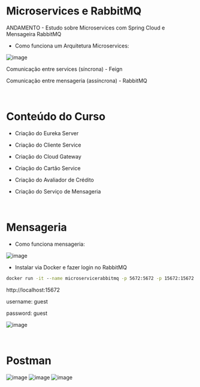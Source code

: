 # Microservices e RabbitMQ
ANDAMENTO - Estudo sobre Microservices com Spring Cloud e Mensageira RabbitMQ

* Como funciona um Arquitetura Microservices:

![image](https://user-images.githubusercontent.com/101612046/186195195-c12f7c24-633a-45ae-a285-66548589fe2d.png)

<p>Comunicação entre services (síncrona) - Feign</p>
<p>Comunicação entre mensageria (assíncrona) - RabbitMQ</p>

</br>

# Conteúdo do Curso

* Criação do Eureka Server

* Criação do Cliente Service

* Criação do Cloud Gateway

* Criação do Cartão Service

* Criação do Avaliador de Crédito

* Criação do Serviço de Mensageria

</br>

# Mensageria

* Como funciona mensageria:

![image](https://user-images.githubusercontent.com/101612046/186403170-7280f517-59d3-4a06-9f31-0ad8b3c91d30.png)

* Instalar via Docker e fazer login no  RabbitMQ

```cmd
docker run -it --name microservicerabbitmq -p 5672:5672 -p 15672:15672 rabbitmq:3.9-management

```
<p>http://localhost:15672</p>
<p>username: guest</p>
<p>password: guest</p>

![image](https://user-images.githubusercontent.com/101612046/186440388-dcb8680d-a943-4200-9dca-02e63603507e.png)

</br>

# Postman

![image](https://user-images.githubusercontent.com/101612046/186402011-4e935c4c-ba8a-4b60-bbc5-8e690aa2e3c1.png)
![image](https://user-images.githubusercontent.com/101612046/186440089-a5d6c0bf-a36b-4deb-8bc0-ced0b093e1a5.png)
![image](https://user-images.githubusercontent.com/101612046/186440212-e6694a0c-c873-4616-9e02-73963efc1d66.png)




